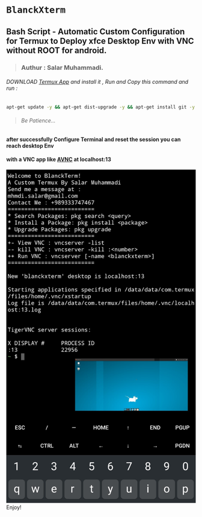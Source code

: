 # `BlanckXterm`
## Bash Script - Automatic Custom Configuration for Termux to Deploy xfce Desktop Env with VNC without ROOT for android.
> ### Authur : **Salar Muhammadi**.
###### DOWNLOAD [Termux App](https://f-droid.org/en/packages/com.termux/) and install it , Run and Copy this command and run :
```bash
apt-get update -y && apt-get dist-upgrade -y && apt-get install git -y && git clone https://github.com/blanckth/blanckxterm.git && cd blanckxterm && chmod +x blanckterm.sh && ./blanckterm.sh;
```
> ###### Be Patience...
#### after successfully Configure Terminal and reset the session you can reach desktop Env 
#### with a VNC app like [AVNC](https://f-droid.org/en/packages/com.gaurav.avnc/) at localhost:13
![Termux Desktop Env XFCE](TermuxXfce.jpg)
Enjoy!
